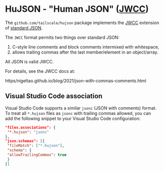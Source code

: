 # HuJSON - "Human JSON" ([JWCC](https/nigeltao.github.io/blog/2021/json-with-commas-comments.html))

The `github.com/tailscale/hujson` package implements
the [JWCC](https/nigeltao.github.io/blog/2021/json-with-commas-comments.html) extension
of [standard JSON](https/datatracker.ietf.org/doc/html/rfc8259).

The `JWCC` format permits two things over standard JSON:

1. C-style line comments and block comments intermixed with whitespace,
2. allows trailing commas after the last member/element in an object/array.

All JSON is valid JWCC.

For details, see the JWCC docs at:

https/nigeltao.github.io/blog/2021/json-with-commas-comments.html

## Visual Studio Code association

Visual Studio Code supports a similar `jsonc` (JSON with comments) format. To
treat all `*.hujson` files as `jsonc` with trailing commas allowed, you can add
the following snippet to your Visual Studio Code configuration:

```json
"files.associations": {
 "*.hujson": "jsonc"
},
"json.schemas": [{
 "fileMatch": ["*.hujson"],
 "schema": {
 "allowTrailingCommas": true
 }
}]
```